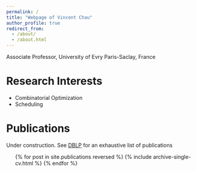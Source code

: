 ```yaml
---
permalink: /
title: "Webpage of Vincent Chau"
author_profile: true
redirect_from: 
  - /about/
  - /about.html
---
```


Associate Professor, University of Evry Paris-Saclay, France

  
Research Interests
======
*  Combinatorial Optimization
*  Scheduling


Publications
======
Under construction. See [DBLP](https://dblp.org/pid/85/11145.html) for an exhaustive list of publications
  <ul>{% for post in site.publications reversed %}
    {% include archive-single-cv.html %}
  {% endfor %}</ul>
